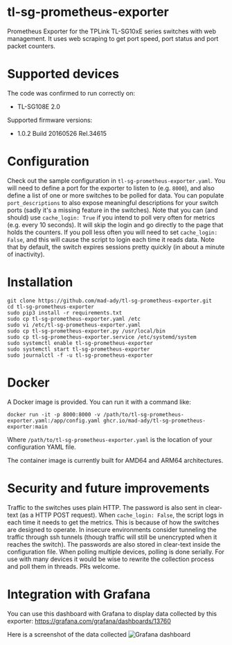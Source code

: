# tl-sg-prometheus-exporter
Prometheus Exporter for the TPLink TL-SG10xE series switches with web management. It uses web scraping to get port speed, port status and port packet counters.

# Supported devices
The code was confirmed to run correctly on:
 - TL-SG108E 2.0

Supported firmware versions:
 - 1.0.2 Build 20160526 Rel.34615

# Configuration
Check out the sample configuration in `tl-sg-prometheus-exporter.yaml`. You will need to define a port for the exporter to listen to (e.g. `8000`), and also define a list of one or more switches to be polled for data. You can populate `port_descriptions` to also expose meaningful descriptions for your switch ports (sadly it's a missing feature in the switches). 
Note that you can (and should) use `cache_login: True` if you intend to poll very often for metrics (e.g. every 10 seconds). It will skip the login and go directly to the page that holds the counters. If you poll less often you will need to set `cache_login: False`, and this will cause the script to login each time it reads data. Note that by default, the switch expires sessions pretty quickly (in about a minute of inactivity).

# Installation
```
git clone https://github.com/mad-ady/tl-sg-prometheus-exporter.git
cd tl-sg-prometheus-exporter
sudo pip3 install -r requirements.txt
sudo cp tl-sg-prometheus-exporter.yaml /etc
sudo vi /etc/tl-sg-prometheus-exporter.yaml
sudo cp tl-sg-prometheus-exporter.py /usr/local/bin
sudo cp tl-sg-prometheus-exporter.service /etc/systemd/system
sudo systemctl enable tl-sg-prometheus-exporter
sudo systemctl start tl-sg-prometheus-exporter
sudo journalctl -f -u tl-sg-prometheus-exporter
```

# Docker
A Docker image is provided. You can run it with a command like:
```
docker run -it -p 8000:8000 -v /path/to/tl-sg-prometheus-exporter.yaml:/app/config.yaml ghcr.io/mad-ady/tl-sg-prometheus-exporter:main
```

Where `/path/to/tl-sg-prometheus-exporter.yaml` is the location of your configuration YAML file.

The container image is currently built for AMD64 and ARM64 architectures.

# Security and future improvements
Traffic to the switches uses plain HTTP. The password is also sent in clear-text (as a HTTP POST request). When `cache_login: False`, the script logs in each time it needs to get the metrics. This is because of how the switches are designed to operate. In insecure environments consider tunneling the traffic through ssh tunnels (though traffic will still be unencrypted when it reaches the switch). 
The passwords are also stored in clear-text inside the configuration file.
When polling multiple devices, polling is done serially. For use with many devices it would be wise to rewrite the collection process and poll them in threads. PRs welcome.

# Integration with Grafana
You can use this dashboard with Grafana to display data collected by this exporter:
https://grafana.com/grafana/dashboards/13760

Here is a screenshot of the data collected
![Grafana dashboard](screenshot.png?raw=true "Grafana dashboard")